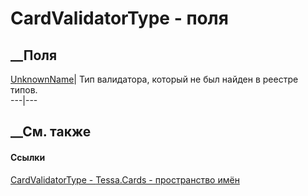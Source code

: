 # CardValidatorType - поля
##  __Поля
[UnknownName](F_Tessa_Cards_CardValidatorType_UnknownName.htm)|  Тип
валидатора, который не был найден в реестре типов.  
---|---  
## __См. также
#### Ссылки
[CardValidatorType - ](T_Tessa_Cards_CardValidatorType.htm)
[Tessa.Cards - пространство имён](N_Tessa_Cards.htm)
